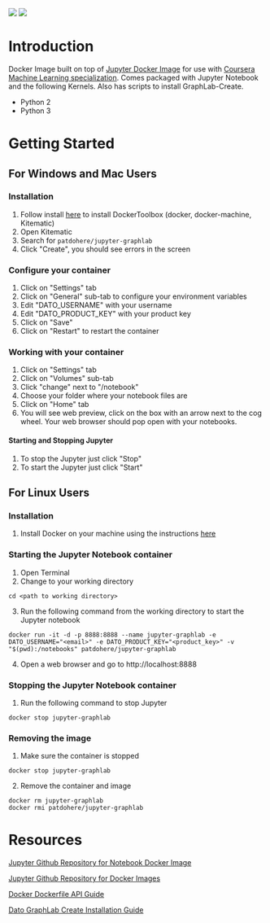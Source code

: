[![](https://img.shields.io/badge/DockerHub-latest-lightgrey.svg)](https://hub.docker.com/r/patdohere/jupyter-graphlab/)
[![](https://img.shields.io/badge/GitHub-master-lightgrey.svg)](https://github.com/patdohere/jupyter-graphlab/)


# Introduction
Docker Image built on top of [Jupyter Docker Image](https://hub.docker.com/r/jupyter/notebook/) for use with [Coursera Machine Learning specialization]().  Comes packaged with Jupyter Notebook and the following Kernels.  Also has scripts to install GraphLab-Create.
- Python 2
- Python 3


# Getting Started
## For Windows and Mac Users
### Installation
1. Follow install [here](https://www.docker.com/products/docker-toolbox) to install DockerToolbox (docker, docker-machine, Kitematic)
2. Open Kitematic
3. Search for `patdohere/jupyter-graphlab`
4. Click "Create", you should see errors in the screen

### Configure your container
1. Click on "Settings" tab
2. Click on "General" sub-tab to configure your environment variables
3. Edit "DATO_USERNAME" with your username
4. Edit "DATO_PRODUCT_KEY" with your product key
5. Click on "Save"
5. Click on "Restart" to restart the container

### Working with your container
1. Click on "Settings" tab
2. Click on "Volumes" sub-tab
3. Click "change" next to "/notebook"
4. Choose your folder where your notebook files are
5. Click on "Home" tab
6. You will see web preview, click on the box with an arrow next to the cog wheel. Your web browser should pop open with your notebooks.

#### Starting and Stopping Jupyter
1. To stop the Jupyter just click "Stop"
2. To start the Jupyter just click "Start"

## For Linux Users
### Installation
1. Install Docker on your machine using the instructions [here](https://docs.docker.com/engine/installation/)

### Starting the Jupyter Notebook container
1. Open Terminal
2. Change to your working directory
```
cd <path to working directory>
```
3. Run the following command from the working directory to start the Jupyter notebook
```
docker run -it -d -p 8888:8888 --name jupyter-graphlab -e DATO_USERNAME="<email>" -e DATO_PRODUCT_KEY="<product_key>" -v "$(pwd):/notebooks" patdohere/jupyter-graphlab
```
4. Open a web browser and go to http://localhost:8888

### Stopping the Jupyter Notebook container
1. Run the following command to stop Jupyter
```
docker stop jupyter-graphlab
```

### Removing the image
1. Make sure the container is stopped
```
docker stop jupyter-graphlab
```
2. Remove the container and image
```
docker rm jupyter-graphlab
docker rmi patdohere/jupyter-graphlab
```

# Resources
[Jupyter Github Repository for Notebook Docker Image](https://github.com/jupyter/notebook)

[Jupyter Github Repository for Docker Images](https://github.com/jupyter/docker-stacks)

[Docker Dockerfile API Guide](https://docs.docker.com/engine/reference/builder/)

[Dato GraphLab Create Installation Guide](https://dato.com/download/install-graphlab-create-command-line.html)
